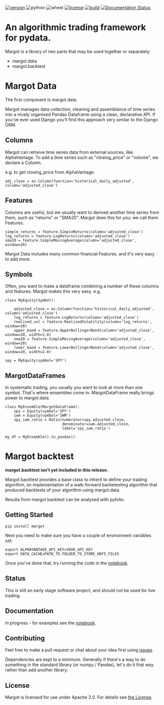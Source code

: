 [![version](https://img.shields.io/pypi/v/margot)](https://pypi.org/project/margot/)
![python](https://img.shields.io/pypi/pyversions/margot)
![wheel](https://img.shields.io/pypi/wheel/margot)
[![license](https://img.shields.io/pypi/l/margot?color=green)](https://github.com/atkinson/margot/blob/master/License.txt)
[![build](https://img.shields.io/travis/atkinson/margot)](https://travis-ci.org/atkinson/margot)
[![Documentation Status](https://readthedocs.org/projects/margot/badge/?version=latest)](https://margot.readthedocs.io/en/latest/?badge=latest)

# An algorithmic trading framework for pydata.
Margot is a library of two parts that may be used together or separately:
- margot.data
- margot.backtest

# Margot Data
The first component is margot.data.

Margot manages data collection, cleaning and assemblance of time series into a nicely
organised Pandas Dataframe using a clean, declarative API. If you've ever used Django
you'll find this approach very similar to the Django ORM.

## Columns
Margot can retreive time series data from external sources, like AlphaVantage. To add 
a time series such as "closing_price" or "volume", we declare a Column.

e.g. to get closing_price from AlphaVantage:

    adj_close = av.Column(function='historical_daily_adjusted', column='adjusted_close')

## Features
Columns are useful, but we usually want to derived another time series from them, such 
as "returns" or "SMA20". Margot does this for you; we call them Features.

    simple_returns = feature.SimpleReturns(column='adjusted_close')
    log_returns = feature.LogReturns(column='adjusted_close')
    sma20 = feature.SimpleMovingAverage(column='adjusted_close', window=20)

Margot Data includes many common financial Features, and it's very easy to add more.

## Symbols
Often, you want to make a dataframe combining a number of these columns and features.
Margot makes this very easy. e.g.

    class MyEquity(Symbol):

        adjusted_close = av.Column(function='historical_daily_adjusted', column='adjusted_close')
        log_returns = feature.LogReturns(column='adjusted_close')
        realised_vol = feature.RealisedVolatility(column='log_returns', window=30)
        upper_band = feature.UpperBollingerBand(column='adjusted_close', window=20, width=2.0)
        sma20 = feature.SimpleMovingAverage(column='adjusted_close', window=20)
        lower_band = feature.LowerBollingerBand(column='adjusted_close', window=20, width=2.0)

    spy = MyEquity(symbol='SPY')

## MargotDataFrames
In systematic trading, you usually you want to look at more than one symbol. That's where
ensembles come in. MargotDataFrame really brings power to margot.data.

    class MyEnsemble(MargotDataFrame):
        spy = Equity(symbol='SPY')
        iwm = Equity(symbol='IWM')
        spy_iwm_ratio = Ratio(numerator=spy.adjusted_close, 
                              denominator=iwm.adjusted_close,
                              label='spy_iwm_ratio')

    my_df = MyEnsemble().to_pandas() 

# Margot backtest
**margot.backtest isn't yet included in this release.**

Margot backtest provides a base class to inherit to define your trading algorithm, an
implementation of a walk-forward backetesting algorithm that produced backtests of
your algorithm using margot.data. 

Results from margot backtest can be analysed with pyfolio.

## Getting Started

    pip install margot

Next you need to make sure you have a couple of environment variables set:

    export ALPHAVANTAGE_API_KEY=YOUR_API_KEY
    export DATA_CACHE=PATH_TO_FOLDER_TO_STORE_HDF5_FILES

Once you've done that, try running the code in the [notebook](https://github.com/atkinson/margot/blob/master/notebooks/margot.ipynb).

## Status
This is still an early stage software project, and should not be used for live trading.

## Documentation

in progress - for examples see the [notebook](https://github.com/atkinson/margot/blob/master/notebooks/margot.ipynb).

## Contributing

Feel free to make a pull request or chat about your idea first using [issues](https://github.com/atkinson/margot/issues).

Dependencies are kept to a minimum. Generally if there's a way to do something in the standard library (or numpy / Pandas), let's do it that way rather than add another library. 

## License
Margot is licensed for use under Apache 2.0. For details see [the License](https://github.com/atkinson/margot/blob/master/License.txt).
